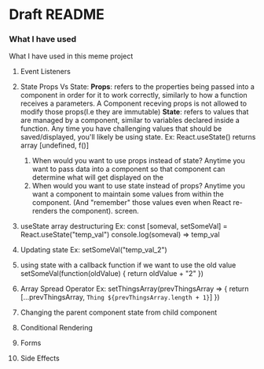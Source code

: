# Draft README
### What I have used
What I have used in this meme project
1. Event Listeners
2. State
    Props Vs State:
    **Props**:
        refers to the properties being passed into a component in order for it to work correctly, similarly to how a function receives a parameters.
        A Component receving props is not allowed to modify those props(I.e they are immutable)
    **State**:
        refers to values that are managed by a component, similar to variables declared inside a function. Any time you have challenging values
        that should be saved/displayed, you'll likely be using state.
        Ex: React.useState() returns array [undefined, f()]

    1. When would you want to use props instead of state?
    Anytime you want to pass data into a component so that component can determine what will get displayed on the
    2. When would you want to use state instead of props?
    Anytime you want a component to maintain some values from within the component. (And "remember" those values even when React re-renders the component).
screen.
3. useState array destructuring
    Ex: const [someval, setSomeVal] = React.useState("temp_val")
    console.log(someval) => temp_val
5. Updating state
    Ex: setSomeVal("temp_val_2")
4. using state with a callback function
    if we want to use the old value
    setSomeVal(function(oldValue) {
            return oldValue + "2"
        })
5. Array Spread Operator
    Ex: setThingsArray(prevThingsArray => {
            return [...prevThingsArray, `Thing ${prevThingsArray.length + 1}`]
        })
6. Changing the parent component state from child component        
3. Conditional Rendering
4. Forms
5. Side Effects
